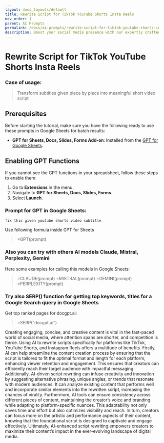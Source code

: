 ```yaml
---
layout: docs_layouts/default
title: Rewrite Script for TikTok YouTube Shorts Insta Reels
nav_order: 1
parent: AI Prompts
permalink: /docs/ai-prompts/rewrite-script-for-tiktok-youtube-shorts-insta-reels
description: Boost your social media presence with our expertly crafted script rewriting service for TikTok, YouTube Shorts, and Instagram Reels. Transform your videos into captivating content, drive engagement, and increase your reach. Elevate your brand’s voice today!
---
```


# Rewrite Script for TikTok YouTube Shorts Insta Reels

### Case of usage:
> Transform subtitles given piece by piece into meaningful short video script

## Prerequisites

Before starting the tutorial, make sure you have the following ready to use these prompts in Google Sheets for batch results:

- **GPT for Sheets, Docs, Slides, Forms Add-on**: Installed from the [GPT for Google Sheets](https://workspace.google.com/u/0/marketplace/app/gpt_for_sheets_docs_forms_slides/466607203252).

## Enabling GPT Functions

If you cannot see the GPT functions in your spreadsheet, follow these steps to enable them:

1. Go to **Extensions** in the menu.
2. Navigate to **GPT for Sheets, Docs, Slides, Forms**.
3. Select **Launch**.


### Prompt for GPT in Google Sheets:
```shell
fix this given youtube shorts video subtitle
```

Use following formula inside GPT for Sheets
> =GPT(prompt)

### Also you can try with others AI models Claude, Mistral, Perplexity, Gemini
Here some examples for calling this models in Google Sheets:

> =CLAUDE(prompt)
> =MISTRAL(prompt)
> =GEMINI(prompt)
> =PERPLEXITY(prompt)


### Try also SERP() function for getting top keywords, titles for a Google Search query in Google Sheets

Get top ranked pages for docgpt.ai:

> =SERP("docgpt.ai")



Creating engaging, concise, and creative content is vital in the fast-paced world of social media, where attention spans are shorter, and competition is fierce. Using AI to rewrite scripts specifically for platforms like TikTok, YouTube Shorts, and Instagram Reels offers a multitude of benefits. Firstly, AI can help streamline the content creation process by ensuring that the script is tailored to fit the optimal format and length for each platform, enhancing viewer retention and engagement. This ensures that creators can efficiently reach their target audience with impactful messaging. Additionally, AI-driven script rewriting can infuse creativity and innovation by suggesting alternative phrasing, unique angles, or trends that resonate with modern audiences. It can analyze existing content that performs well and incorporate similar elements into the rewritten script, increasing the chances of virality. Furthermore, AI tools can ensure consistency across different pieces of content, maintaining the creator’s voice and branding while adapting to platform-specific nuances. This adaptability not only saves time and effort but also optimizes visibility and reach. In turn, creators can focus more on the artistic and performance aspects of their content, knowing that the foundational script is designed to captivate and engage effectively. Ultimately, AI-enhanced script rewriting empowers creators to maximize their content’s impact in the ever-evolving landscape of digital media.
